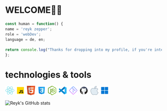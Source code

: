 # WELCOME🙏🏻


```javascript
const human = function() {
name = 'reyk zepper';
role = 'webDev';
language = de, en;

return console.log("Thanks for dropping into my profile, if you're intersted...contact me!?"); 
};
```



# technologies & tools

![react logo](Assets/icons8-react-native-30.png)
![js logo](Assets/icons8-javascript-30.png)
![html logo](Assets/icons8-html-5-is-a-software-solution-stack-that-defines-the-properties-and-behaviors-of-web-page-30.png)
![css logo](Assets/icons8-css3-30.png)
![node.js logo](Assets/icons8-node.js-30.png)
![vs code logo](Assets/icons8-visual-studio-code-2019-30.png)
![git logo](Assets/icons8-git-30.png)
![github code logo](Assets/icons8-github-30.png)
![apple logo](Assets/icons8-mac-os-30.png)
![windows logo](Assets/icons8-windows-11-30.png)

<!-- >__.cleanCODE__  
>  &nbsp; __.codeCLEAN__ -->
![Reyk's GitHub stats](https://github-readme-stats.vercel.app/api?username=reyk-zepper&theme=transparent&show_icons=true)

